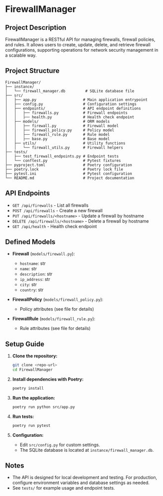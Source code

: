 # FirewallManager

## Project Description

FirewallManager is a RESTful API for managing firewalls, firewall policies, and rules. It allows users to create, update, delete, and retrieve firewall configurations, supporting operations for network security management in a scalable way.

## Project Structure

```
FirewallManager/
├── instance/
│   └── firewall_manager.db         # SQLite database file
├── src/
│   ├── app.py                     # Main application entrypoint
│   ├── config.py                  # Configuration settings
│   ├── endpoints/                 # API endpoint definitions
│   │   ├── firewalls.py           # Firewall endpoints
│   │   ├── health.py              # Health check endpoint
│   ├── models/                    # ORM models
│   │   ├── firewall.py            # Firewall model
│   │   ├── firewall_policy.py     # Policy model
│   │   ├── firewall_rule.py       # Rule model
│   │   ├── base.py                # Base model
│   ├── utils/                     # Utility functions
│   │   └── firewall_utils.py      # Firewall helpers
├── tests/
│   ├── test_firewall_endpoints.py # Endpoint tests
│   └── conftest.py                # Pytest fixtures
├── pyproject.toml                 # Poetry configuration
├── poetry.lock                    # Poetry lock file
├── pytest.ini                     # Pytest configuration
└── README.md                      # Project documentation
```

## API Endpoints

- `GET /api/firewalls` - List all firewalls
- `POST /api/firewalls` - Create a new firewall
- `PUT /api/firewalls/<hostname>` - Update a firewall by hostname
- `DELETE /api/firewalls/<hostname>` - Delete a firewall by hostname
- `GET /api/health` - Health check endpoint

## Defined Models

- **Firewall** (`models/firewall.py`):
  - `hostname`: str
  - `name`: str
  - `description`: str
  - `ip_address`: str
  - `city`: str
  - `country`: str

- **FirewallPolicy** (`models/firewall_policy.py`):
  - Policy attributes (see file for details)

- **FirewallRule** (`models/firewall_rule.py`):
  - Rule attributes (see file for details)

## Setup Guide

1. **Clone the repository:**

   ```bash
   git clone <repo-url>
   cd FirewallManager
   ```

2. **Install dependencies with Poetry:**

   ```bash
   poetry install
   ```

3. **Run the application:**

   ```bash
   poetry run python src/app.py
   ```

4. **Run tests:**

   ```bash
   poetry run pytest
   ```

5. **Configuration:**
   - Edit `src/config.py` for custom settings.
   - The SQLite database is located at `instance/firewall_manager.db`.

## Notes

- The API is designed for local development and testing. For production, configure environment variables and database settings as needed.
- See `tests/` for example usage and endpoint tests.
